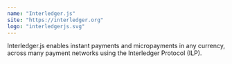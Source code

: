 ```yaml
---
name: "Interledger.js"
site: "https://interledger.org"
logo: "interledgerjs.svg"
---
```


Interledger.js enables instant payments and micropayments in any currency, across many payment networks using the Interledger Protocol (ILP).
